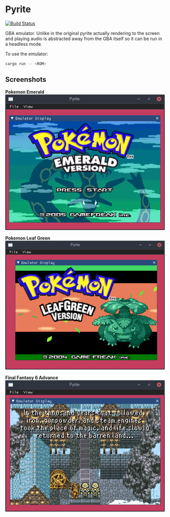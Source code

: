 Pyrite
===

[![Build Status](https://github.com/ExPixel/Pyrite/workflows/Tests/badge.svg)](https://github.com/ExPixel/Pyrite/actions?query=workflow%3ATests)

GBA emulator. Unlike in the original pyrite actually rendering to the screen and playing audio is abstracted away from the GBA itself
so it can be run in a headless mode.

To use the emulator:

```sh
cargo run -- <ROM>
```

Screenshots
---

**Pokemon Emerald**  
![Pokemon Emerald Screenshot](https://raw.githubusercontent.com/ExPixel/Pyrite/master/misc/screenshots/pokemon-emerald.png)

**Pokemon Leaf Green**  
![Pokemon Leaf Green Screenshot](https://raw.githubusercontent.com/ExPixel/Pyrite/master/misc/screenshots/pokemon-leaf-green.png)

**Final Fantasy 6 Advance**  
![Final Fantasy 6 Advance](https://raw.githubusercontent.com/ExPixel/Pyrite/master/misc/screenshots/final-fantasy-6-advance.png)
